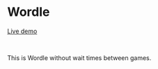 # Wordle
[Live demo](https://ben-casson.github.io/Wordle/)

<br>

This is Wordle without wait times between games.
